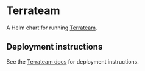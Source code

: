 # Terrateam
A Helm chart for running [Terrateam](https://github.com/terrateamio/terrateam).

## Deployment instructions
See the [Terrateam docs](https://terrateam.io/docs/self-hosted/kubernetes) for deployment instructions.
